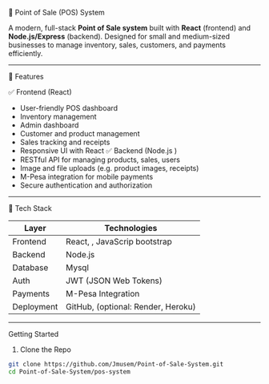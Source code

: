  🛒 Point of Sale (POS) System

A modern, full-stack **Point of Sale system** built with **React** (frontend) and **Node.js/Express** (backend). Designed for small and medium-sized businesses to manage inventory, sales, customers, and payments efficiently.

---

🚀 Features

 ✅ Frontend (React)
- User-friendly POS dashboard
- Inventory management
- Admin dashboard
- Customer and product management
- Sales tracking and receipts
- Responsive UI with React
✅ Backend (Node.js )
- RESTful API for managing products, sales, users
- Image and file uploads (e.g. product images, receipts)
- M-Pesa integration for mobile payments
- Secure authentication and authorization

---

🧰 Tech Stack

| Layer       | Technologies                         |
|-------------|--------------------------------------|
| Frontend    | React, , JavaScrip bootstrap       |
| Backend     | Node.js                              |
| Database    |  Mysql
| Auth        | JWT (JSON Web Tokens)                |
| Payments    | M-Pesa Integration                   |
| Deployment  | GitHub, (optional: Render, Heroku)   |

---

Getting Started
 1. Clone the Repo

```bash
git clone https://github.com/Jmusem/Point-of-Sale-System.git
cd Point-of-Sale-System/pos-system
